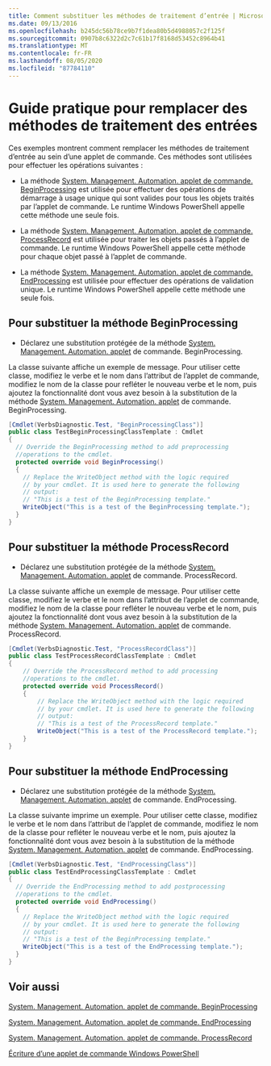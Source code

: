 ```yaml
---
title: Comment substituer les méthodes de traitement d’entrée | Microsoft Docs
ms.date: 09/13/2016
ms.openlocfilehash: b245dc56b78ce9b7f1dea80b5d4988057c2f125f
ms.sourcegitcommit: 0907b8c6322d2c7c61b17f8168d53452c8964b41
ms.translationtype: MT
ms.contentlocale: fr-FR
ms.lasthandoff: 08/05/2020
ms.locfileid: "87784110"
---
```

# <a name="how-to-override-input-processing-methods"></a>Guide pratique pour remplacer des méthodes de traitement des entrées

Ces exemples montrent comment remplacer les méthodes de traitement d’entrée au sein d’une applet de commande. Ces méthodes sont utilisées pour effectuer les opérations suivantes :

- La méthode [System. Management. Automation. applet de commande. BeginProcessing](/dotnet/api/System.Management.Automation.Cmdlet.BeginProcessing) est utilisée pour effectuer des opérations de démarrage à usage unique qui sont valides pour tous les objets traités par l’applet de commande. Le runtime Windows PowerShell appelle cette méthode une seule fois.

- La méthode [System. Management. Automation. applet de commande. ProcessRecord](/dotnet/api/System.Management.Automation.Cmdlet.ProcessRecord) est utilisée pour traiter les objets passés à l’applet de commande. Le runtime Windows PowerShell appelle cette méthode pour chaque objet passé à l’applet de commande.

- La méthode [System. Management. Automation. applet de commande. EndProcessing](/dotnet/api/System.Management.Automation.Cmdlet.EndProcessing) est utilisée pour effectuer des opérations de validation unique. Le runtime Windows PowerShell appelle cette méthode une seule fois.

## <a name="to-override-the-beginprocessing-method"></a>Pour substituer la méthode BeginProcessing

- Déclarez une substitution protégée de la méthode [System. Management. Automation. applet](/dotnet/api/System.Management.Automation.Cmdlet.BeginProcessing) de commande. BeginProcessing.

La classe suivante affiche un exemple de message. Pour utiliser cette classe, modifiez le verbe et le nom dans l’attribut de l’applet de commande, modifiez le nom de la classe pour refléter le nouveau verbe et le nom, puis ajoutez la fonctionnalité dont vous avez besoin à la substitution de la méthode [System. Management. Automation. applet](/dotnet/api/System.Management.Automation.Cmdlet.BeginProcessing) de commande. BeginProcessing.

```csharp
[Cmdlet(VerbsDiagnostic.Test, "BeginProcessingClass")]
public class TestBeginProcessingClassTemplate : Cmdlet
{
  // Override the BeginProcessing method to add preprocessing
  //operations to the cmdlet.
  protected override void BeginProcessing()
  {
    // Replace the WriteObject method with the logic required
    // by your cmdlet. It is used here to generate the following
    // output:
    // "This is a test of the BeginProcessing template."
    WriteObject("This is a test of the BeginProcessing template.");
  }
}
```

## <a name="to-override-the-processrecord-method"></a>Pour substituer la méthode ProcessRecord

- Déclarez une substitution protégée de la méthode [System. Management. Automation. applet](/dotnet/api/System.Management.Automation.Cmdlet.ProcessRecord) de commande. ProcessRecord.

La classe suivante affiche un exemple de message. Pour utiliser cette classe, modifiez le verbe et le nom dans l’attribut de l’applet de commande, modifiez le nom de la classe pour refléter le nouveau verbe et le nom, puis ajoutez la fonctionnalité dont vous avez besoin à la substitution de la méthode [System. Management. Automation. applet](/dotnet/api/System.Management.Automation.Cmdlet.ProcessRecord) de commande. ProcessRecord.

```csharp
[Cmdlet(VerbsDiagnostic.Test, "ProcessRecordClass")]
public class TestProcessRecordClassTemplate : Cmdlet
{
    // Override the ProcessRecord method to add processing
    //operations to the cmdlet.
    protected override void ProcessRecord()
    {
        // Replace the WriteObject method with the logic required
        // by your cmdlet. It is used here to generate the following
        // output:
        // "This is a test of the ProcessRecord template."
        WriteObject("This is a test of the ProcessRecord template.");
    }
}

```

## <a name="to-override-the-endprocessing-method"></a>Pour substituer la méthode EndProcessing

- Déclarez une substitution protégée de la méthode [System. Management. Automation. applet](/dotnet/api/System.Management.Automation.Cmdlet.EndProcessing) de commande. EndProcessing.

La classe suivante imprime un exemple. Pour utiliser cette classe, modifiez le verbe et le nom dans l’attribut de l’applet de commande, modifiez le nom de la classe pour refléter le nouveau verbe et le nom, puis ajoutez la fonctionnalité dont vous avez besoin à la substitution de la méthode [System. Management. Automation. applet](/dotnet/api/System.Management.Automation.Cmdlet.EndProcessing) de commande. EndProcessing.

```csharp
[Cmdlet(VerbsDiagnostic.Test, "EndProcessingClass")]
public class TestEndProcessingClassTemplate : Cmdlet
{
  // Override the EndProcessing method to add postprocessing
  //operations to the cmdlet.
  protected override void EndProcessing()
  {
    // Replace the WriteObject method with the logic required
    // by your cmdlet. It is used here to generate the following
    // output:
    // "This is a test of the BeginProcessing template."
    WriteObject("This is a test of the EndProcessing template.");
  }
}
```

## <a name="see-also"></a>Voir aussi

[System. Management. Automation. applet de commande. BeginProcessing](/dotnet/api/System.Management.Automation.Cmdlet.BeginProcessing)

[System. Management. Automation. applet de commande. EndProcessing](/dotnet/api/System.Management.Automation.Cmdlet.EndProcessing)

[System. Management. Automation. applet de commande. ProcessRecord](/dotnet/api/System.Management.Automation.Cmdlet.ProcessRecord)

[Écriture d’une applet de commande Windows PowerShell](./writing-a-windows-powershell-cmdlet.md)
